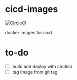 # cicd-images
[![CircleCI](https://circleci.com/gh/mbuzi-eng/cicd-images/tree/master.svg?style=svg)](https://circleci.com/gh/mbuzi-eng/cicd-images/tree/master)

docker images for cicd


# to-do 
- [ ] build and deploy with circleci
- [ ] tag image from git tag
